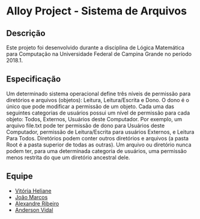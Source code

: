 # Alloy Project - Sistema de Arquivos

## Descrição

Este projeto foi desenvolvido durante a disciplina de Lógica Matemática para Computação na Universidade Federal de Campina Grande no período 2018.1.

## Especificação

Um determinado sistema operacional define três níveis de permissão para diretórios e arquivos (objetos): Leitura, Leitura/Escrita e Dono. 
O dono é o único que pode modificar a permissão de um objeto. Cada uma das seguintes categorias de usuários possui um nível de permissão 
para cada objeto: Todos, Externos, Usuários deste Computador. 
Por exemplo, um arquivo file.txt pode ter permissão de dono para Usuários deste Computador, permissão de Leitura/Escrita para 
usuários Externos, e Leitura Para Todos. Diretórios podem conter outros diretórios e arquivos (a pasta Root é a pasta superior de todas as outras). 
Um arquivo ou diretório nunca podem ter, para uma determinada categoria de usuários, uma permissão menos restrita do que um 
diretório ancestral dele.

## Equipe

- [Vitória Heliane](https://github.com/vitoriaHeliane/)
- [João Marcos](https://github.com/JoaoMLima)
- [Alexandre Ribeiro](https://github.com/alexandrerf3)
- [Anderson Vidal](https://github.com/AndersonVidal)
